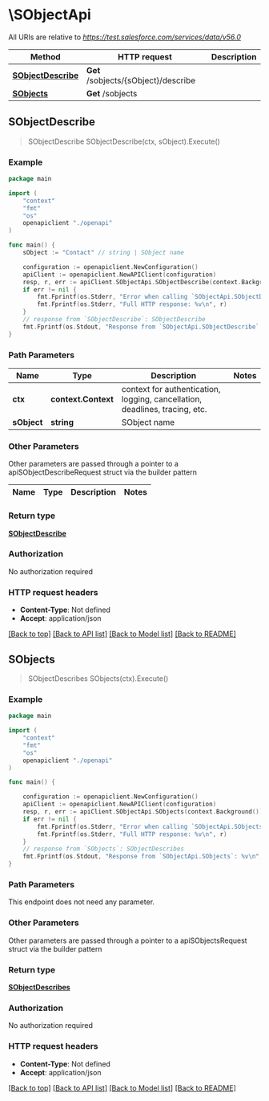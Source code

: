 # \SObjectApi

All URIs are relative to *https://test.salesforce.com/services/data/v56.0*

Method | HTTP request | Description
------------- | ------------- | -------------
[**SObjectDescribe**](SObjectApi.md#SObjectDescribe) | **Get** /sobjects/{sObject}/describe | 
[**SObjects**](SObjectApi.md#SObjects) | **Get** /sobjects | 



## SObjectDescribe

> SObjectDescribe SObjectDescribe(ctx, sObject).Execute()



### Example

```go
package main

import (
    "context"
    "fmt"
    "os"
    openapiclient "./openapi"
)

func main() {
    sObject := "Contact" // string | SObject name

    configuration := openapiclient.NewConfiguration()
    apiClient := openapiclient.NewAPIClient(configuration)
    resp, r, err := apiClient.SObjectApi.SObjectDescribe(context.Background(), sObject).Execute()
    if err != nil {
        fmt.Fprintf(os.Stderr, "Error when calling `SObjectApi.SObjectDescribe``: %v\n", err)
        fmt.Fprintf(os.Stderr, "Full HTTP response: %v\n", r)
    }
    // response from `SObjectDescribe`: SObjectDescribe
    fmt.Fprintf(os.Stdout, "Response from `SObjectApi.SObjectDescribe`: %v\n", resp)
}
```

### Path Parameters


Name | Type | Description  | Notes
------------- | ------------- | ------------- | -------------
**ctx** | **context.Context** | context for authentication, logging, cancellation, deadlines, tracing, etc.
**sObject** | **string** | SObject name | 

### Other Parameters

Other parameters are passed through a pointer to a apiSObjectDescribeRequest struct via the builder pattern


Name | Type | Description  | Notes
------------- | ------------- | ------------- | -------------


### Return type

[**SObjectDescribe**](SObjectDescribe.md)

### Authorization

No authorization required

### HTTP request headers

- **Content-Type**: Not defined
- **Accept**: application/json

[[Back to top]](#) [[Back to API list]](../README.md#documentation-for-api-endpoints)
[[Back to Model list]](../README.md#documentation-for-models)
[[Back to README]](../README.md)


## SObjects

> SObjectDescribes SObjects(ctx).Execute()



### Example

```go
package main

import (
    "context"
    "fmt"
    "os"
    openapiclient "./openapi"
)

func main() {

    configuration := openapiclient.NewConfiguration()
    apiClient := openapiclient.NewAPIClient(configuration)
    resp, r, err := apiClient.SObjectApi.SObjects(context.Background()).Execute()
    if err != nil {
        fmt.Fprintf(os.Stderr, "Error when calling `SObjectApi.SObjects``: %v\n", err)
        fmt.Fprintf(os.Stderr, "Full HTTP response: %v\n", r)
    }
    // response from `SObjects`: SObjectDescribes
    fmt.Fprintf(os.Stdout, "Response from `SObjectApi.SObjects`: %v\n", resp)
}
```

### Path Parameters

This endpoint does not need any parameter.

### Other Parameters

Other parameters are passed through a pointer to a apiSObjectsRequest struct via the builder pattern


### Return type

[**SObjectDescribes**](SObjectDescribes.md)

### Authorization

No authorization required

### HTTP request headers

- **Content-Type**: Not defined
- **Accept**: application/json

[[Back to top]](#) [[Back to API list]](../README.md#documentation-for-api-endpoints)
[[Back to Model list]](../README.md#documentation-for-models)
[[Back to README]](../README.md)

